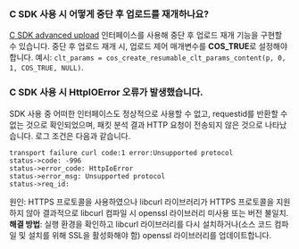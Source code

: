 ### C SDK 사용 시 어떻게 중단 후 업로드를 재개하나요?

[C SDK advanced upload](https://intl.cloud.tencent.com/document/product/436/43553) 인터페이스를 사용해 중단 후 업로드 재개 기능을 구현할 수 있습니다. 중단 후 업로드 재개 시, 업로드 제어 매개변수를 **COS_TRUE**로 설정해야 합니다. 예시: `clt_params = cos_create_resumable_clt_params_content(p, 0, 1, COS_TRUE, NULL)`.

### C SDK 사용 시 HttpIOError 오류가 발생했습니다.

SDK 사용 중 어떠한 인터페이스도 정상적으로 사용할 수 없고, requestid를 반환할 수 없는 것으로 확인되었으며, 패킷 분석 결과 HTTP 요청이 전송되지 않은 것으로 나타났습니다. 로그 조건은 다음과 같습니다.
```
transport failure curl code:1 error:Unsupported protocol
status->code: -996
status->error_code: HttpIoError
status->error_msg: Unsupported protocol
status->req_id:
```

원인: HTTPS 프로토콜을 사용하였으나 libcurl 라이브러리가 HTTPS 프로토콜을 지원하지 않아 결과적으로 libcurl 컴파일 시 openssl 라이브러리 미사용 또는 버전 불일치.
**해결 방법**: 실행 환경을 확인하고 libcurl 라이브러리를 다시 설치하거나(소스 코드 컴파일 및 설치를 위해 SSL을 활성화해야 함) openssl 라이브러리를 업데이트합니다.
